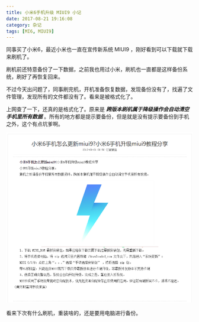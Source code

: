 ```yaml
---
title: 小米6手机升级 MIUI9 小记
date: 2017-08-21 19:16:08
category: 杂记
tags: [MI6, MIUI9]
---
```


同事买了小米6，最近小米也一直在宣传新系统 MIUI9 ，刚好看到可以下载就下载来刷机了。

刷机前还特意备份了一下数据，之前我也用过小米，刷机也一直都是这样备份系统，刷好了再恢复回来。

<!-- more -->

不过今天出问题了，同事刷完机，开机准备恢复数据，发现备份没有了，找遍了文件管理，发现所有的文件都没有了。看来是被格式化了。

上网查了一下，还真的是格式化了。原来是 ***跨版本刷机属于降级操作会自动清空手机里所有数据*** 。所有的地方都是提示要备份，但是就是没有提示要备份到手机之外，这个有点坑爹啊。

![images](/uploads/miui9-update.png)

看来下次有什么刷机，重装啥的，还是要用电脑进行备份。